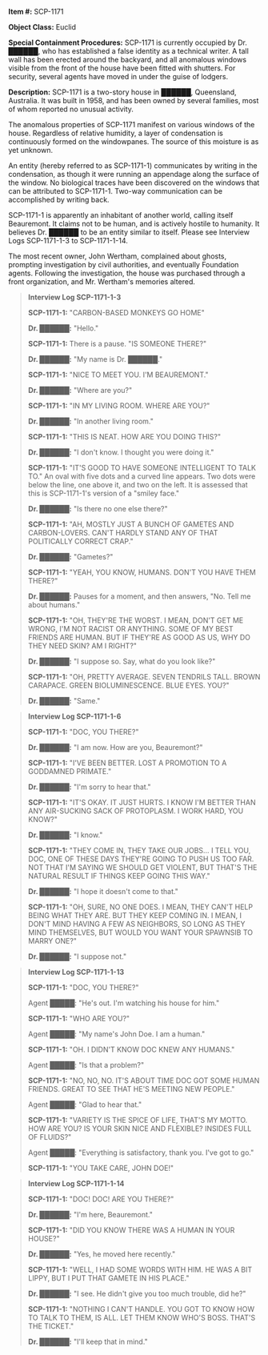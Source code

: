 **Item #:** SCP-1171

**Object Class:** Euclid

**Special Containment Procedures:** SCP-1171 is currently occupied by Dr. ██████, who has established a false identity as a technical writer. A tall wall has been erected around the backyard, and all anomalous windows visible from the front of the house have been fitted with shutters. For security, several agents have moved in under the guise of lodgers.

**Description:** SCP-1171 is a two-story house in ██████, Queensland, Australia. It was built in 1958, and has been owned by several families, most of whom reported no unusual activity.

The anomalous properties of SCP-1171 manifest on various windows of the house. Regardless of relative humidity, a layer of condensation is continuously formed on the windowpanes. The source of this moisture is as yet unknown.

An entity (hereby referred to as SCP-1171-1) communicates by writing in the condensation, as though it were running an appendage along the surface of the window. No biological traces have been discovered on the windows that can be attributed to SCP-1171-1. Two-way communication can be accomplished by writing back.

SCP-1171-1 is apparently an inhabitant of another world, calling itself Beauremont. It claims not to be human, and is actively hostile to humanity. It believes Dr. ██████ to be an entity similar to itself. Please see Interview Logs SCP-1171-1-3 to SCP-1171-1-14.

The most recent owner, John Wertham, complained about ghosts, prompting investigation by civil authorities, and eventually Foundation agents. Following the investigation, the house was purchased through a front organization, and Mr. Wertham's memories altered.

> **Interview Log SCP-1171-1-3**
> 
> **SCP-1171-1:** "CARBON-BASED MONKEYS GO HOME"
> 
> **Dr. ██████:** "Hello."
> 
> **SCP-1171-1:** There is a pause. "IS SOMEONE THERE?"
> 
> **Dr. ██████:** "My name is Dr. ██████."
> 
> **SCP-1171-1:** "NICE TO MEET YOU. I'M BEAUREMONT."
> 
> **Dr. ██████:** "Where are you?"
> 
> **SCP-1171-1:** "IN MY LIVING ROOM. WHERE ARE YOU?"
> 
> **Dr. ██████:** "In another living room."
> 
> **SCP-1171-1:** "THIS IS NEAT. HOW ARE YOU DOING THIS?"
> 
> **Dr. ██████:** "I don't know. I thought you were doing it."
> 
> **SCP-1171-1:** "IT'S GOOD TO HAVE SOMEONE INTELLIGENT TO TALK TO." An oval with five dots and a curved line appears. Two dots were below the line, one above it, and two on the left. It is assessed that this is SCP-1171-1's version of a "smiley face."
> 
> **Dr. ██████:** "Is there no one else there?"
> 
> **SCP-1171-1:** "AH, MOSTLY JUST A BUNCH OF GAMETES AND CARBON-LOVERS. CAN'T HARDLY STAND ANY OF THAT POLITICALLY CORRECT CRAP."
> 
> **Dr. ██████:** "Gametes?"
> 
> **SCP-1171-1:** "YEAH, YOU KNOW, HUMANS. DON'T YOU HAVE THEM THERE?"
> 
> **Dr. ██████:** Pauses for a moment, and then answers, "No. Tell me about humans."
> 
> **SCP-1171-1:** "OH, THEY'RE THE WORST. I MEAN, DON'T GET ME WRONG, I'M NOT RACIST OR ANYTHING. SOME OF MY BEST FRIENDS ARE HUMAN. BUT IF THEY'RE AS GOOD AS US, WHY DO THEY NEED SKIN? AM I RIGHT?"
> 
> **Dr. ██████:** "I suppose so. Say, what do you look like?"
> 
> **SCP-1171-1:** "OH, PRETTY AVERAGE. SEVEN TENDRILS TALL. BROWN CARAPACE. GREEN BIOLUMINESCENCE. BLUE EYES. YOU?"
> 
> **Dr. ██████:** "Same."

> **Interview Log SCP-1171-1-6**
> 
> **SCP-1171-1:** "DOC, YOU THERE?"
> 
> **Dr. ██████:** "I am now. How are you, Beauremont?"
> 
> **SCP-1171-1:** "I'VE BEEN BETTER. LOST A PROMOTION TO A GODDAMNED PRIMATE."
> 
> **Dr. ██████:** "I'm sorry to hear that."
> 
> **SCP-1171-1:** "IT'S OKAY. IT JUST HURTS. I KNOW I'M BETTER THAN ANY AIR-SUCKING SACK OF PROTOPLASM. I WORK HARD, YOU KNOW?"
> 
> **Dr. ██████:** "I know."
> 
> **SCP-1171-1:** "THEY COME IN, THEY TAKE OUR JOBS… I TELL YOU, DOC, ONE OF THESE DAYS THEY'RE GOING TO PUSH US TOO FAR. NOT THAT I'M SAYING WE SHOULD GET VIOLENT, BUT THAT'S THE NATURAL RESULT IF THINGS KEEP GOING THIS WAY."
> 
> **Dr. ██████:** "I hope it doesn't come to that."
> 
> **SCP-1171-1:** "OH, SURE, NO ONE DOES. I MEAN, THEY CAN'T HELP BEING WHAT THEY ARE. BUT THEY KEEP COMING IN. I MEAN, I DON'T MIND HAVING A FEW AS NEIGHBORS, SO LONG AS THEY MIND THEMSELVES, BUT WOULD YOU WANT YOUR SPAWNSIB TO MARRY ONE?"
> 
> **Dr. ██████:** "I suppose not."

> **Interview Log SCP-1171-1-13**
> 
> **SCP-1171-1:** "DOC, YOU THERE?"
> 
> Agent █████: "He's out. I'm watching his house for him."
> 
> **SCP-1171-1:** "WHO ARE YOU?"
> 
> Agent █████: "My name's John Doe. I am a human."
> 
> **SCP-1171-1:** "OH. I DIDN'T KNOW DOC KNEW ANY HUMANS."
> 
> Agent █████: "Is that a problem?"
> 
> **SCP-1171-1:** "NO, NO, NO. IT'S ABOUT TIME DOC GOT SOME HUMAN FRIENDS. GREAT TO SEE THAT HE'S MEETING NEW PEOPLE."
> 
> Agent █████: "Glad to hear that."
> 
> **SCP-1171-1:** "VARIETY IS THE SPICE OF LIFE, THAT'S MY MOTTO. HOW ARE YOU? IS YOUR SKIN NICE AND FLEXIBLE? INSIDES FULL OF FLUIDS?"
> 
> Agent █████: "Everything is satisfactory, thank you. I've got to go."
> 
> **SCP-1171-1:** "YOU TAKE CARE, JOHN DOE!"

> **Interview Log SCP-1171-1-14**
> 
> **SCP-1171-1:** "DOC! DOC! ARE YOU THERE?"
> 
> **Dr. ██████:** "I'm here, Beauremont."
> 
> **SCP-1171-1:** "DID YOU KNOW THERE WAS A HUMAN IN YOUR HOUSE?"
> 
> **Dr. ██████:** "Yes, he moved here recently."
> 
> **SCP-1171-1:** "WELL, I HAD SOME WORDS WITH HIM. HE WAS A BIT LIPPY, BUT I PUT THAT GAMETE IN HIS PLACE."
> 
> **Dr. ██████:** "I see. He didn't give you too much trouble, did he?"
> 
> **SCP-1171-1:** "NOTHING I CAN'T HANDLE. YOU GOT TO KNOW HOW TO TALK TO THEM, IS ALL. LET THEM KNOW WHO'S BOSS. THAT'S THE TICKET."
> 
> **Dr. ██████:** "I'll keep that in mind."
